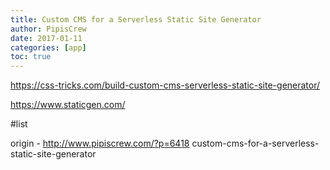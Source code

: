 ```yaml
---
title: Custom CMS for a Serverless Static Site Generator
author: PipisCrew
date: 2017-01-11
categories: [app]
toc: true
---
```


https://css-tricks.com/build-custom-cms-serverless-static-site-generator/

https://www.staticgen.com/

#list

origin - http://www.pipiscrew.com/?p=6418 custom-cms-for-a-serverless-static-site-generator